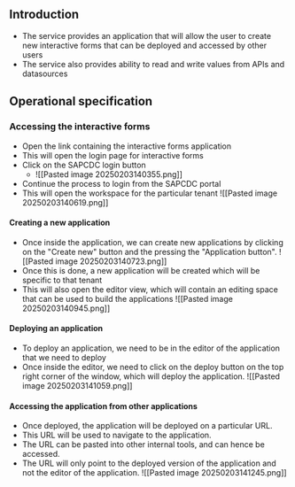 ## Introduction
- The service provides an application that will allow the user to create new interactive forms that can be deployed and accessed by other users
- The service also provides ability to read and write values from APIs and datasources

## Operational specification
### Accessing the interactive forms
- Open the link containing the interactive forms application
- This will open the login page for interactive forms
- Click on the SAPCDC login button
	- ![[Pasted image 20250203140355.png]]
- Continue the process to login from the SAPCDC portal
- This will open the workspace for the particular tenant
![[Pasted image 20250203140619.png]]
#### Creating a new application
- Once inside the application, we can create new applications by clicking on the "Create new" button and the pressing the "Application button".
![[Pasted image 20250203140723.png]]
- Once this is done, a new application will be created which will be specific to that tenant
- This will also open the editor view, which will contain an editing space that can be used to build the applications
![[Pasted image 20250203140945.png]]

#### Deploying an application
- To deploy an application, we need to be in the editor of the application that we need to deploy
- Once inside the editor, we need to click on the deploy button on the top right corner of the window, which will deploy the application.
![[Pasted image 20250203141059.png]]

#### Accessing the application from other applications
- Once deployed, the application will be deployed on a particular URL.
- This URL will be used to navigate to the application.
- The URL can be pasted into other internal tools, and can hence be accessed.
- The URL will only point to the deployed version of the application and not the editor of the application.
![[Pasted image 20250203141245.png]]

